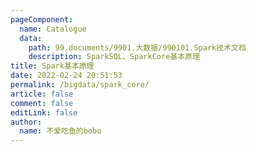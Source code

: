 ```yaml
---
pageComponent: 
  name: Catalogue
  data: 
    path: 99.documents/9901.大数据/990101.Spark技术文档
    description: SparkSQL、SparkCore基本原理
title: Spark基本原理
date: 2022-02-24 20:51:53
permalink: /bigdata/spark_core/
article: false
comment: false
editLink: false
author: 
  name: 不爱吃鱼的bobo
---
```

